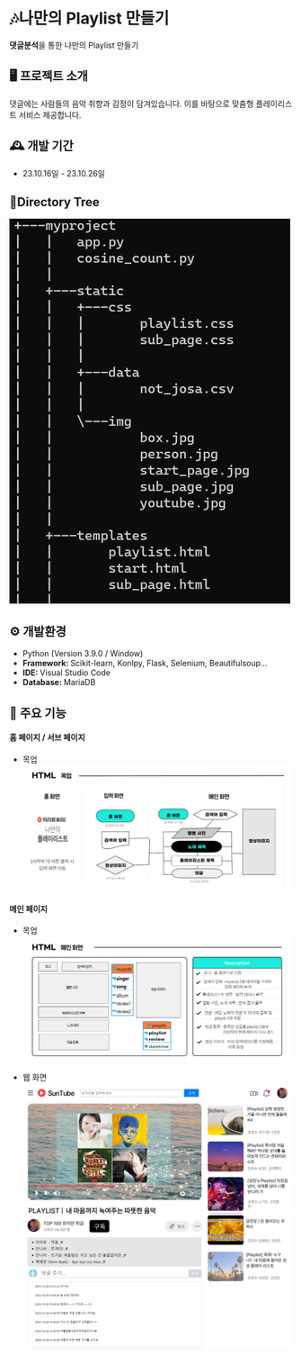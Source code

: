 # 🎶나만의 Playlist 만들기
<strong>댓글분석</strong>을 통한 나만의 Playlist 만들기


## 🖥️ 프로젝트 소개
댓글에는 사람들의 음악 취향과 감정이 담겨있습니다.
이를 바탕으로 맞춤형 플레이리스트 서비스 제공합니다.
<br>

## 🕰️ 개발 기간
* 23.10.16일 - 23.10.26일

## 🌳Directory Tree
![Alt text](read_img/dir_tree.png)

## ⚙ 개발환경
- Python (Version 3.9.0 / Window)
- <strong>Framework: </strong> Scikit-learn, Konlpy, Flask, Selenium, Beautifulsoup...
- <strong>IDE: </strong> Visual Studio Code
- <strong>Database: </strong> MariaDB


## 📌 주요 기능
#### 홈 페이지 / 서브 페이지
* 목업
![Alt text](read_img/%EB%AA%A9%EC%97%85.png)

#### 메인 페이지 
* 목업
![!\[Alt text\](read_img/sub_page.png)](read_img/%EB%A9%94%EC%9D%B8%ED%8E%98%EC%9D%B4%EC%A7%80_%EB%AA%A9%EC%97%85.png)

* 웹 화면
![Alt text](read_img/main1.png)
![Alt text](read_img/main2.png)


